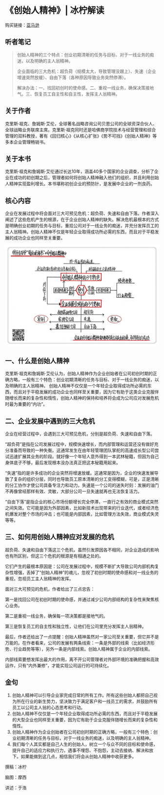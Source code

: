 《创始人精神》| 冰柠解读
=============================

购买链接：[亚马逊](https://www.amazon.cn/创始人精神-克里斯·祖克/dp/B01MDP6AZD/ref=sr_1_1?ie=UTF8&qid=1508766290&sr=8-1&keywords=创始人精神)

听者笔记
-----------------------------

> 创始人精神的三个特点：创业初期清晰的任务与目标、对于一线业务的痴迷，以及明确的主人翁精神。
>
> 企业面临的三大危机：超负荷（规模太大，导致管理没跟上）、失速（企业增速突然放缓）、自由下落（各种原因导致业务突然停滞）。
>
> 解决办法：一、找回初创时的使命感。二、重视一线业务，确保决策接地气。三、恢复员工自主性和自主性，发挥主人翁精神。

关于作者
-----------------------------

克里斯·祖克、詹姆斯·艾伦，全球著名战略咨询公司贝恩公司的全球资深合伙人、全球战略业务联席主席。克里斯·祖克同时还是哈佛商学院技术与经营管理和综合管理的双料教授，著有《回归核心》《从核心扩张》《势不可挡》《创始人精神》等多本企业管理畅销书。 

关于本书
-----------------------------

克里斯·祖克和詹姆斯·艾伦通过长达10年，涵盖40多个国家的企业调查，分析了企业在成功的初创期之后，管理者如何将创始人精神融入他们的组织，并且利用创始人精神实现盈利增长。本书堪称初创企业的预防针，是发展中企业的一剂良药。 

核心内容
-----------------------------

企业在发展过程中将会面对三大可预见危机：超负荷、失速和自由下落。作者深入阐述了这些危机产生的根源，在于企业创始人精神的缺失。解决危机最根本的方式是明确创业初期的任务与目标，重拾公司对于一线业务的痴迷，并充分发挥员工的主人翁精神。创始人精神不仅是年轻企业取得成功所必需的东西，而且对于平稳发展的成功企业也同样至关重要。 
 
![](the-founder-s-mentality/001.JPG)

一、什么是创始人精神
-----------------------------

克里斯·祖克和詹姆斯·艾伦认为，创始人精神作为企业创始者在公司初创时期的正确方略，一般有三个特色：创业初期清晰的任务与目标、对于一线业务的痴迷，以及明确的主人翁精神。
创始人精神不仅仅是一个年轻企业取得成功所必需的东西，而且对于平稳发展的成功企业也同样至关重要，因为它有助于这类企业克服伴随增长而来的复杂性和惰性，创始人精神的保持和培养将会成为公司应对发展危机时最为重要的“内功”。

二、企业发展中遇到的三大危机
-----------------------------

企业在经营过程中，会遇到三大可预见危机，分别是超负荷、失速和自由下落。

“超负荷”是指在公司发展过程中，规模快速增长，而内部管理和运营还没有做好充分准备而导致的一种失衡。这通常发生在由年轻管理团队掌舵的高速成长型公司尝试迅速扩展其业务的阶段。就好像一个年轻人意外得到一本武林秘籍，但因为自己身体底子不够，最后发现根本没办法真正把这本秘籍用起来。

“失速”指的是许多成功的企业突然将增速放缓。这通常是因为，企业的快速发展导致了复杂的组织分层，同时也导致员工原本清晰的分工变得模糊，可是，正是清晰的分工协作才使公司具备专注力和动力。失速是一个公司的迷失时刻：发展的油门不再像曾经那样有效、灵敏，大部分公司一旦失速就再也无法恢复活力。

“自由下落”是指企业的核心市场份额增长完全停滞，一直行之有效的商业模式突然之间失效。它可能是因为外部因素，比如新技术出现带来的行业迭代，或者经济危机爆发对整个市场的冲击；也可能是内部因素，比如管理方法失效，商业模式失灵等等。

三、如何用创始人精神应对发展的危机
-----------------------------

超负荷、失速和自由下落这三个危机，虽然引发原因各不相同，对企业造成的影响也有所区别，但这三个危机的根源是有相通之处的。

它们产生的最根本原因是：公司在发展过程中，规模不断扩大导致公司内部机构复杂性增强，丢掉了“创始人精神”的魂儿，忽视了初创时期的使命感和对一线业务的重视，忽视员工主人翁精神的发挥。

面对三大可预见的危机，作者给出了三点忠告：

第一是找回公司在初创时期的使命感，并通过减少公司内部结构的复杂性来聚焦核心业务。

第二是重视一线业务，确保每一项决策都是接地气的。

第三是恢复员工的自主性和独立性，让他们在公司里充分发挥主人翁精神。

最后，作者还给出了一点提醒：创始人精神虽然对一家公司至关重要，但它并不是万能的。在作者看来，公司的发展有两条线索：一条是外部的线索（比如经济形势、行业趋势等等），另外一条是内部线索。创始人精神属于企业的内部线索。

内部线索要想发挥出最大的作用，离不开公司管理者对外部环境的准确把握和高效运作，只有“内外兼修”，才能实现公司运行的可持续化。

金句
-----------------------------

1. 创始人精神可以引导企业家完成日常的所有工作。所有这些创始人都把自己视为所在行业的新生势力，坚决致力于满足客户和一线员工的需求，并鼓励所有员工以公司主人翁的心态思考和行动。
2. 创始人精神不仅仅是一个年轻企业取得成功所必需的东西，而且对于平稳发展的大型企业也同样至关重要，因为它有助于企业克服伴随增长而来的复杂性和惰性。
3. 创始人精神作为企业创始者在公司初创时期的正确方略，一般有三个特色：创业初期清晰的任务与目标，对于一线业务的痴迷，以及明确的主人翁精神。
4. 我们每个人其实都是自己人生的创始人，树立一个与众不同的目标和使命感，提升自己的适应力和执行力，遇事不埋怨、不抱怨，主动去接纳、解决和放下。如果能做到这几点，相信我们将会从创始人精神中收获更多。

撰稿：冰柠

脑图：摩西

讲述：于浩
